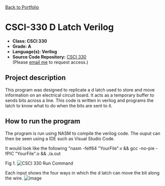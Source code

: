 [Back to Portfolio](./)

CSCI-330 D Latch Verilog
===============

-   **Class: CSCI 330** 
-   **Grade: A** 
-   **Language(s): Verilog** 
-   **Source Code Repository:** [CSCI 330](https://github.com/tylerpoor05/CSCI-330)  
    (Please [email me](mailto:mtpoor@csustudent.net) to request access.)

## Project description

This program was designed to replicate a d latch used to store and move information on an electrical circuit board. It acts as a temporary buffer to sends bits across a line. This code is written in verilog and programs the latch to know what to do when the bits are sent to it.

## How to run the program

The program is run using NASM to compile the verilog code. The ouput can then be seen using a IDE such as Visual Studio Code.

It would look like the following "nasm -felf64 "YourFile".v && gcc -no-pie -fPIC "YourFile".o && ./a.out

Fig 1.
![CSCI 330 Run Command](https://user-images.githubusercontent.com/65245471/206322873-4d169b9a-6107-4ae4-8a48-0ebb6968b7da.png)

Each input shows the four ways in which the d latch can move the bit along the wire.
![image](https://user-images.githubusercontent.com/65245471/206330624-822bcc28-ba88-4c4c-8e57-fa18620cc7eb.png)

